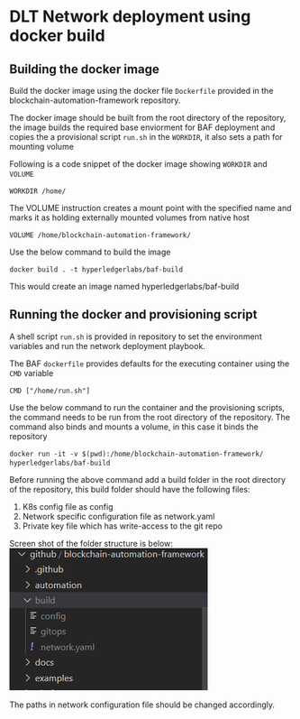 # DLT Network deployment using docker build

## Building the docker image

Build the docker image using the docker file  `Dockerfile` provided in the blockchain-automation-framework repository.

The docker image should be built from the root directory of the repository, the image builds the required base enviorment for BAF deployment and copies the a provisional script `run.sh` in the `WORKDIR`, it also sets a path for mounting volume

Following is a code snippet of the docker image showing `WORKDIR` and `VOLUME`

``` shell
WORKDIR /home/
```
The VOLUME instruction creates a mount point with the specified name and marks it as holding externally mounted volumes from native host

``` shell
VOLUME /home/blockchain-automation-framework/
```

Use the below command to build the image
```
docker build . -t hyperledgerlabs/baf-build
```

This would create an image named hyperledgerlabs/baf-build



## Running the docker and provisioning script

A shell script `run.sh` is provided in repository to set the environment variables and run the network deployment playbook.  

The BAF `dockerfile` provides defaults for the executing container using the `CMD` variable

``` shell
CMD ["/home/run.sh"]
```
Use the below command to run the container and the provisioning scripts, the command needs to be run from the root directory of the repository. The command also binds and mounts a volume, in this case it binds the repository 

```shell
docker run -it -v $(pwd):/home/blockchain-automation-framework/ hyperledgerlabs/baf-build
```
Before running the above command add a build folder in the root directory of the repository, this build folder should have the following files:

1) K8s config file as config  
2) Network specific configuration file as network.yaml  
3) Private key file which has write-access to the git repo

Screen shot of the folder structure is below:  
![](./../_static/DockerBuildFolder.png)

The paths in network configuration file should be changed accordingly.
